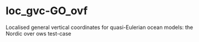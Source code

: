 # loc_gvc-GO_ovf
Localised general vertical coordinates for quasi-Eulerian ocean models: the Nordic over ows test-case
